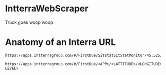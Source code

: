# IntterraWebScraper
Truck goes woop woop


# Anatomy of an Interra URL

```
https://apps.intterragroup.com/#/FirstDue/SitstatSitStatMonitor/45.525/-122.6989/14

https://apps.intterragroup.com/#/FirstDue/<APP>/<LATTITUDE>/<LONGITUDE>/<ZOOM LEVEL>
```
